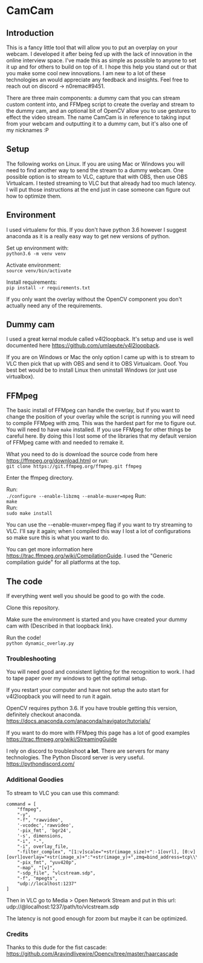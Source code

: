 # CamCam

## Introduction
This is a fancy little tool that will allow you to put an overplay on your webcam. I developed it after being fed up with the lack of innovation in the online interview space. I've made this as simple as possible to anyone to set it up and for others to build on top of it. I hope this help you stand out or that you make some cool new innovations. I am new to a lot of these technologies an would appreciate any feedback and insights. Feel free to reach out on discord -> n0remac#9451.

There are three main components: a dummy cam that you can stream custom content into, and FFMpeg script to create the overlay and stream to the dummy cam, and an optional bit of OpenCV allow you to use gestures to effect the video stream. The name CamCam is in reference to taking input from your webcam and outputting it to a dummy cam, but it's also one of my nicknames :P

## Setup
The following works on Linux. If you are using Mac or Windows you will need to find another way to send the stream to a dummy webcam. One possible option is to stream to VLC, capture that with OBS, then use OBS Virtualcam. I tested streaming to VLC but that already had too much latency. I will put those instructions at the end just in case someone can figure out how to optimize them.

## Environment
I used virtualenv for this. If you don't have python 3.6 however I suggest anaconda as it is a really easy way to get new versions of python.

Set up environment with:<br>
`python3.6 -m venv venv`

Activate environment:<br>
`source venv/bin/activate`

Install requirements:<br>
`pip install -r requirements.txt`

If you only want the overlay without the OpenCV component you don't actually need any of the requirements.

## Dummy cam
I used a great kernal module called v4l2loopback. It's setup and use is well documented here https://github.com/umlaeute/v4l2loopback.

If you are on Windows or Mac the only option I came up with is to stream to VLC then pick that up with OBS and send it to OBS Virtualcam. Ooof. You best bet would be to install Linux then uninstall Windows (or just use virtualbox).

## FFMpeg
The basic install of FFMpeg can handle the overlay, but if you want to change the position of your overlay while the script is running you will need to compile FFMpeg with zmq. This was the hardest part for me to figure out. You will need to have `make` installed. If you use FFMpeg for other things be careful here. By doing this I lost some of the libraries that my default version of FFMpeg came with and needed to remake it.

What you need to do is download the source code from here https://ffmpeg.org/download.html or run:<br>
`git clone https://git.ffmpeg.org/ffmpeg.git ffmpeg`

Enter the ffmpeg directory.

Run: <br>
`./configure --enable-libzmq --enable-muxer=mpeg`
Run: <br>
`make`<br>
Run: <br>
`sudo make install`

You can use the --enable-muxer=mpeg flag if you want to try streaming to VLC. I'll say it again; when I compiled this way I lost a lot of configurations so make sure this is what you want to do.

You can get more information here https://trac.ffmpeg.org/wiki/CompilationGuide. I used the "Generic compilation guide" for all platforms at the top.

## The code
If everything went well you should be good to go with the code.

Clone this repository.

Make sure the environment is started and you have created your dummy cam with (Described in that loopback link).

Run the code!<br>
`python dynamic_overlay.py`

### Troubleshooting
You will need good and consistent lighting for the recognition to work. I had to tape paper over my windows to get the optimal setup.

If you restart your computer and have not setup the auto start for v4l2loopback you will need to run it again.

OpenCV requires python 3.6. If you have trouble getting this version, definitely checkout anaconda. https://docs.anaconda.com/anaconda/navigator/tutorials/

If you want to do more with FFMpeg this page has a lot of good examples https://trac.ffmpeg.org/wiki/StreamingGuide

I rely on discord to troubleshoot **a lot**. There are servers for many technologies. The Python Discord server is very useful. https://pythondiscord.com/


### Additional Goodies

To stream to VLC you can use this command:
```
command = [
    "ffmpeg",
    "-y",
    "-f", "rawvideo",
    '-vcodec','rawvideo',
    '-pix_fmt', 'bgr24',
    '-s', dimensions,
    "-i", "-",
    "-i", overlay_file,
    "-filter_complex", "[1:v]scale="+str(image_size)+":-1[ovrl], [0:v][ovrl]overlay="+str(image_x)+":"+str(image_y)+",zmq=bind_address=tcp\\\://127.0.0.1\\\:1236[v]",
    "-pix_fmt", "yuv420p",
    "-map", "[v]",
    "-sdp_file", "vlcstream.sdp",
    "-f", "mpegts",
    "udp://localhost:1237"
]
```
Then in VLC go to Media > Open Network Stream and put in this url:<br>
udp://@localhost:1237/path/to/vlcstream.sdp

The latency is not good enough for zoom but maybe it can be optimized.


### Credits
Thanks to this dude for the fist cascade: https://github.com/Aravindlivewire/Opencv/tree/master/haarcascade
